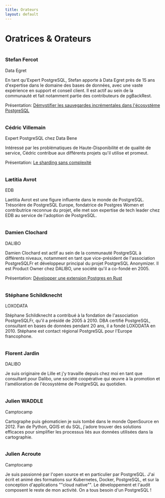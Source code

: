 ```yaml
---
title: Orateurs
layout: default
---
```


# Oratrices & Orateurs

<div class="row pg_speaker" id="s_fercot">
  <div class="col-md-2">
  <img src="img/orateurs/s_fercot.jpg" class="img-thumbnail" alt="">
  </div>
  <div class="col-md-8">
  <h3>Stefan Fercot</h3>
  <span class="role">Data Egret</span>
  <p>
  En tant qu'Expert PostgreSQL, Stefan apporte à Data Egret près de 15 ans d'expertise dans le domaine des bases de données, avec une vaste expérience en support et conseil client. Il est actif au sein de la communauté et fait notamment partie des contributeurs de pgBackRest.
  </p>
  <p>
    Présentation:
    <a href='/programme'>Démystifier les sauvegardes incrémentales dans l'écosystème PostgreSQL</a>
  </p>
  </div>
</div>


<div class="row pg_speaker" id="cedric_villemain">
  <div class="col-md-2">
  <img src="img/orateurs/c_villemain_2.jpg" class="img-thumbnail" alt="">
  </div>
  <div class="col-md-8">
  <h3>Cédric Villemain</h3>
  <span class="role">Expert PostgreSQL chez Data Bene</span>
  <p>
    Intéressé par les problématiques de Haute-Disponibilité et de qualité de service, Cédric contribue aux différents projets qu'il utilise et promeut.
  </p>
  <p>
    Présentation:
    <a href='/programme'>Le sharding sans complexité</a>
  </p>
  </div>
</div>

<div class="row pg_speaker" id="l_avrot">
  <div class="col-md-2">
  <img src="img/orateurs/l_avrot.jpg" class="img-thumbnail" alt="">
  </div>
  <div class="col-md-8">
  <h3>Lætitia	Avrot</h3>
  <span class="role">EDB</span>
  <p>
    Laetitia Avrot est une figure influente dans le monde de PostgreSQL. Trésorière de PostgreSQL Europe, fondatrice de Postgres Women et contributrice reconnue du projet, elle met son expertise de tech leader chez EDB au service de l'adoption de PostgreSQL.
  </p>
  </div>
</div>


<div class="row pg_speaker" id="d_clochard">
  <div class="col-md-2">
    <img src="img/orateurs/d_clochard.jpg" class="img-thumbnail" alt="">
  </div>
  <div class="col-md-8">
  <h3>Damien	Clochard</h3>
  <span class="role">DALIBO</span>
  <p>
    Damien Clochard est actif au sein de la communauté PostgreSQL à différents niveaux, notamment en tant que vice-président de l'association PostgreSQLFr et développeur principal du projet PostgreSQL Anonymizer. Il est Product Owner chez DALIBO, une société qu'il a co-fondé en 2005.
  </p>
  <p>
    Présentation:
    <a href='/programme'>Développer une extension Postgres en Rust</a>
  </p>
  </div>
</div>

<div class="row pg_speaker" id="s_schildknecht">
  <div class="col-md-2">
    <img src="img/orateurs/s_schildknecht.jpg" class="img-thumbnail" alt="">
  </div>
  <div class="col-md-8">
  <h3>Stéphane Schildknecht</h3>
  <span class="role">LOXODATA</span>
  <p>
Stéphane Schildknecht a contribué à la fondation de l'association PostgreSQLFr, qu'il a présidé de 2005 à 2010.
DBA certifié PostgreSQL, consultant en bases de données pendant 20 ans, il a fondé LOXODATA en 2010.
Stéphane est contact régional PostgreSQL pour l'Europe francophone.
  </p>
  </div>
</div>

<div class="row pg_speaker" id="f_jardin">
  <div class="col-md-2">
    <img src="img/orateurs/f_jardin.png" class="img-thumbnail" alt="">
  </div>
  <div class="col-md-8">
  <h3>Florent	Jardin</h3>
  <span class="role">DALIBO</span>
  <p>
    Je suis originaire de Lille et j'y travaille depuis chez moi en tant que consultant
pour Dalibo, une société coopérative qui œuvre à la promotion et l'amélioration de
l'écosystème de PostgreSQL au quotidien.
  </p>
  </div>
</div>

<div class="row pg_speaker" id="j_waddle">
  <div class="col-md-2">
    <img src="img/orateurs/j_waddle.jpeg" class="img-thumbnail" alt="">
  </div>
  <div class="col-md-8">
  <h3>Julien	WADDLE</h3>
  <span class="role">Camptocamp</span>
  <p>Cartographe puis géomaticien je suis tombé dans le monde OpenSource en 2012.
Fan de Python, QGIS et du SQL, j'adore trouver des solutions efficaces pour simplifier les processus liés aux données utilisées dans la cartographie.
  </p>
  </div>
</div>

<div class="row pg_speaker" id="j_acroute">
  <div class="col-md-2">
    <img src="img/orateurs/j_acroute.jpg" class="img-thumbnail" alt="">
  </div>
  <div class="col-md-8">
  <h3>Julien Acroute</h3>
  <span class="role">Camptocamp</span>
  <p>Je suis passionné par l'open source et en particulier par PostgreSQL. J'ai écrit et animé des formations sur Kubernetes, Docker, PostgreSQL, et sur la conception d'applications ""cloud native"". Le développement et l'audit composent le reste de mon activité.
On a tous besoin d'un PostgreSQL !
  </p>
  </div>
</div>

<!--

<div class="row pg_speaker" id="sarah_haim_lubczanski">
  <div class="col-md-2">
  <img src="img/orateurs/s_haim_lubczanski.jpg" class="img-thumbnail" alt="">
  </div>
  <div class="col-md-8">
  <h3>Sarah Haïm-Lubczanski</h3>
  <span class="role">Documentation Architect chez Bedrock Streaming</span>
  <p>
  Documentation Architect après avoir été formatrice, puis développeuse, j'ai toujours préféré le contact des informaticien-ne-s spécialistes à celui du grand public, et cela a bien fonctionné car je m'occupe de documentation.
  </p>
  <p>
    Présentation:
    <a href='/programme'>Améliorons ensemble la documentation</a>
  </p>
  </div>
</div>

<div class="row pg_speaker" id="sebastien_sire">
  <div class="col-md-2">
  <img src="img/orateurs/s_sire.jpg" class="img-thumbnail" alt="">
  </div>
  <div class="col-md-8">
  <h3>Sébastien Sire</h3>
  <span class="role">Consultant chez EDB</span>
  <p>
  Je travaille depuis 25 ans sur différents sujets liés aux bases de données : développement, conception, modélisation, migration et administration. Après avoir exercé sur la majorité des moteurs du marché, j'ai rejoint EDB en 2022 pour me consacrer pleinement à PostgreSQL.
  </p>
  <p>
    Présentation:
    <a href='/programme'>Les différentes fonctionnalités de sécurité dans Postgres</a>
  </p>
  </div>
</div>

<div class="row pg_speaker" id="Yohann Martin">
  <div class="col-md-2">
  <img src="img/orateurs/y_martin.png" class="img-thumbnail" alt="">
  <img src="img/orateurs/c_paillier.jpg" class="img-thumbnail" alt="">
  <img src="img/orateurs/l_augereau.jpg" class="img-thumbnail" alt="">
  </div>
  <div class="col-md-8">
  <h3>Yohann Martin, Clément Paillier et Ludovic Augereau</h3>
  <span class="role">Experts base de données chez MAIF</span>
  <p>
  Membre actif du PGGTIE depuis 2006, nous pratiquons PostgreSQL depuis la version 9.0.
  </p>
  <p>
    Présentation:
    <a href='/programme'>Automatisation « IaaS » du déploiement et du MCO de PostgreSQL pour la MAIF avec Ansible</a>
  </p>
  </div>
</div>

<div class="row pg_speaker" id="matthieu_cornillon">
  <div class="col-md-2">
  <img src="img/orateurs/m_cornillon.png" class="img-thumbnail" alt="">
  </div>
  <div class="col-md-8">
  <h3>Matthieu Cornillon</h3>
  <span class="role">Aiven</span>
  <p>
    Amoureux des bases de données depuis toujours, Postgres et l'Open Source ont une place particulière dans mon cœur. Après 7 années à travailler chez ADEO en tant que Tech Lead, j'accompagne aujourd'hui les entreprises qui font le choix de l'Open Source avec Aiven.
  </p>
  <p>
    Présentation:
    <a href='/programme'>De la feuille à l'éléphant</a>
  </p>
  </div>
</div>

<div class="row pg_speaker" id="pierre_alexandre_voye">
  <div class="col-md-2">
  <img src="img/orateurs/pa_voye.jpg" class="img-thumbnail" alt="">
  </div>
  <div class="col-md-8">
  <h3>Pierre-Alexandre Voye</h3>
  <span class="role">Consultant chez Green Software Solutions</span>
  <p>
  Programmeur depuis mon enfance et utilisateur invétéré de PostgreSQL depuis 2005, je suis ingénieur R&D, développeur et actuellement consultant PostgreSQL pour projet d'envergure pour le compte de la DGFIP.
  </p>
  <p>
    Présentation:
    <a href='/programme'>Moteur de Recherche Plein Texte Sémantique en PostgreSQL </a>
  </p>
  </div>
</div>
§
-->
